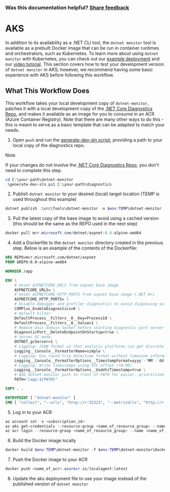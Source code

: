 
### Was this documentation helpful? [Share feedback](https://www.research.net/r/DGDQWXH?src=documentation%2FlearningPath%2Faks)

# AKS

In addition to its availability as a .NET CLI tool, the `dotnet monitor` tool is available as a prebuilt Docker image that can be run in container runtimes and orchestrators, such as Kubernetes. To learn more about using `dotnet monitor` with Kubernetes, you can check out our [example deployment](https://github.com/dotnet/dotnet-monitor/blob/main/documentation/kubernetes.md) and our [video tutorial](https://github.com/dotnet/dotnet-monitor/tree/main/samples/AKS_Tutorial). This section covers how to test your development version of `dotnet monitor` in AKS; however, we recommend having some basic experience with AKS before following this workflow.

## What This Workflow Does

This workflow takes your local development copy of `dotnet-monitor`, patches it with a local development copy of the [.NET Core Diagnostics Repo](https://github.com/dotnet/diagnostics#net-core-diagnostics-repo), and makes it available as an image for you to consume in an ACR (Azure Container Registry). Note that there are many other ways to do this - this is meant to serve as a basic template that can be adapted to match your needs.

1. Open `pwsh` and run the [generate-dev-sln script](https://github.com/dotnet/dotnet-monitor/blob/8e99fe93461686b50ea276b406c5046b252b05e4/generate-dev-sln.ps1), providing a path to your local copy of the diagnostics repo.

> [!NOTE]
> If your changes do not involve the [.NET Core Diagnostics Repo](https://github.com/dotnet/diagnostics#net-core-diagnostics-repo), you don't need to complete this step.

```ps1
cd C:\your-path\dotnet-monitor
.\generate-dev-sln.ps1 C:\your-path\diagnostics
```

2. Publish `dotnet monitor` to your desired (local) target location (TEMP is used throughout this example)

```ps1
dotnet publish .\src\Tools\dotnet-monitor -o $env:TEMP\dotnet-monitor -c Release -f net8.0
```

3. Pull the latest copy of the base image to avoid using a cached version (this should be the same as the REPO used in the next step)

```ps1
docker pull mcr.microsoft.com/dotnet/aspnet:8.0-alpine-amd64
```

4. Add a Dockerfile to the `dotnet monitor` directory created in the previous step. Below is an example of the contents of the Dockerfile:

```dockerfile
ARG REPO=mcr.microsoft.com/dotnet/aspnet
FROM $REPO:8.0-alpine-amd64

WORKDIR /app

ENV \
    # Unset ASPNETCORE_URLS from aspnet base image
    ASPNETCORE_URLS= \
    # Unset ASPNETCORE_HTTP_PORTS from aspnet base image (.NET 8+)
    ASPNETCORE_HTTP_PORTS= \
    # Disable debugger and profiler diagnostics to avoid diagnosing self.
    COMPlus_EnableDiagnostics=0 \
    # Default Filter
    DefaultProcess__Filters__0__Key=ProcessId \
    DefaultProcess__Filters__0__Value=1 \
    # Remove Unix Domain Socket before starting diagnostic port server
    DiagnosticPort__DeleteEndpointOnStartup=true \
    # Server GC mode
    DOTNET_gcServer=1 \
    # Logging: JSON format so that analytic platforms can get discrete entry information
    Logging__Console__FormatterName=simple \
    # Logging: Use round-trip date/time format without timezone information (always logged in UTC)
    Logging__Console__FormatterOptions__TimestampFormat=yyyy'-'MM'-'dd'T'HH':'mm':'ss'.'fffffff'Z' \
    # Logging: Write timestamps using UTC offset (+0:00)
    Logging__Console__FormatterOptions__UseUtcTimestamp=true \
    # Add dotnet-monitor path to front of PATH for easier, prioritized execution
    PATH="/app:${PATH}"

COPY . .

ENTRYPOINT [ "dotnet-monitor" ]
CMD [ "collect", "--urls", "http://+:52323", "--metricUrls", "http://+:52325" ]

```

5. Log in to your ACR

```ps1
az account set -s <subscription_id>
az aks get-credentials --resource-group <name_of_resource_group> --name <name_of_aks>
az acr login --resource-group <name_of_resource_group> --name <name_of_acr>
```

6. Build the Docker image locally

```ps1
docker build $env:TEMP\dotnet-monitor -f $env:TEMP\dotnet-monitor\Dockerfile.localagent -t <name_of_acr>.azurecr.io/localagent
```

7. Push the Docker image to your ACR

```ps1
docker push <name_of_acr>.azurecr.io/localagent:latest
```

8. Update the aks deployment file to use your image instead of the published version of `dotnet monitor`
